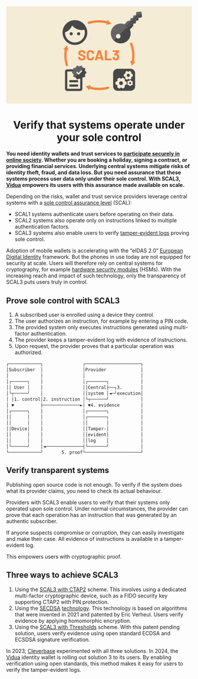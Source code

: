 <h1 align="center"><img src="docs/media/scal3.png" alt="SCAL3" width="600"><br><br>Verify that systems operate under your sole control</h1>

**You need identity wallets and trust services to [participate securely in online society](https://repository.tudelft.nl/islandora/object/uuid%3A4c2005ea-9cfd-420f-80fb-e8714be0bdd5). Whether you are booking a holiday, signing a contract, or providing financial services. Underlying central systems mitigate risks of identity theft, fraud, and data loss. But you need assurance that these systems process user data only under their sole control. With SCAL3, [Vidua](https://vidua.nl/english/) empowers its users with this assurance made available on scale.**

Depending on the risks, wallet and trust service providers leverage central systems with a [sole control assurance level](https://www.enisa.europa.eu/publications/assessment-of-standards-related-to-eidas) (SCAL):

- SCAL1 systems authenticate users before operating on their data.
- SCAL2 systems also operate only on instructions linked to multiple authentication factors.
- SCAL3 systems also enable users to verify [tamper-evident logs](https://transparency.dev/) proving sole control.

Adoption of mobile wallets is accelerating with the “eIDAS 2.0” [European Digital Identity](https://commission.europa.eu/strategy-and-policy/priorities-2019-2024/europe-fit-digital-age/european-digital-identity_en) framework. But the phones in use today are not equipped for security at scale. Users will therefore rely on central systems for cryptography, for example [hardware security modules](https://en.wikipedia.org/wiki/Hardware_security_module) (HSMs). With the increasing reach and impact of such technology, only the transparency of SCAL3 puts users truly in control.

## Prove sole control with SCAL3

1. A subscribed user is enrolled using a device they control.
2. The user authorizes an instruction, for example by entering a PIN code.
3. The provided system only executes instructions generated using multi-factor authentication.
4. The provider keeps a tamper-evident log with evidence of instructions.
5. Upon request, the provider proves that a particular operation was authorized.

```
┌────────────┐               ┌─────────────────────┐
│Subscriber  │               │Provider             │
│            │               │                     │
│┌──────┐    │               │┌───────┐            │
││ User │    │               ││Central├──┐3.       │
│└┬─────┘    │               ││system │◄─┘execution│
│ │1. control│2. instruction │└┬──────┘            │
│ ▼          ├──────────────►│ ▼4. evidence        │
│┌──────┐    │               │┌───────┐            │
││      │    │               │┌───────┐            │
││      │    │               ││       │            │
││Device│    │               ││Tamper-│            │
││      │    │               ││evident│            │
││      │    │               ││log    │            │
│└──────┘    │◄──────────────┤└───────┘            │
└────────────┘       5. proof└─────────────────────┘
```

## Verify transparent systems

Publishing open source code is not enough. To verify if the system does what its provider claims, you need to check its actual behaviour.

Providers with SCAL3 enable users to verify that their systems only operated upon sole control. Under normal circumstances, the provider can prove that each operation has an instruction that was generated by an authentic subscriber.

If anyone suspects compromise or corruption, they can easily investigate and make their case. All evidence of instructions is available in a tamper-evident log.

This empowers users with cryptographic proof.

## Three ways to achieve SCAL3

1. Using the [SCAL3 with CTAP2](docs/schemes/ctap2.md) scheme. This involves using a dedicated multi-factor cryptographic device, such as a FIDO security key supporting CTAP2 with PIN protection.
2. Using the [SECDSA](https://eprint.iacr.org/2021/910) [technology](https://www.cs.ru.nl/E.Verheul/presentations/SECDSA%20Assissted%20Wallet%200.31.pdf). This technology is based on algorithms that were invented in 2021 and patented by Eric Verheul. Users verify evidence by applying homomorphic encryption.
3. Using the [SCAL3 with Thresholds](docs/schemes/thresholds.md) scheme. With this patent pending solution, users verify evidence using open standard ECDSA and ECSDSA signature verification.

In 2023, [Cleverbase](https://cleverbase.com/en/) experimented with all three solutions. In 2024, the [Vidua](https://vidua.nl/english/) identity wallet is rolling out solution 3 to its users. By enabling verification using open standards, this method makes it easy for users to verify the tamper-evident logs.
